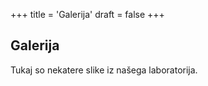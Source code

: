 +++
title = 'Galerija'
draft = false
+++

## Galerija

Tukaj so nekatere slike iz našega laboratorija.
